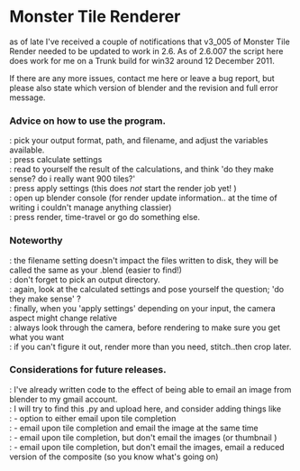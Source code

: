 Monster Tile Renderer
====

as of late I've received a couple of notifications that v3_005 of Monster Tile Render needed to
be updated to work in 2.6. As of 2.6.007 the script here does work for me on a Trunk build for win32 
around 12 December 2011.

If there are any more issues, contact me here or leave a bug report, but please also state which version of blender
and the revision and full error message.  

###  Advice on how to use the program.  
: pick your output format, path, and filename, and adjust the variables available.  
: press calculate settings  
: read to yourself the result of the calculations, and think 'do they make sense? do i really want 900 tiles?'  
: press apply settings  (this does _not_ start the render job yet! )  
: open up blender console (for render update information.. at the time of writing i couldn't manage anything classier)  
: press render, time-travel or go do something else.  

###  Noteworthy  
: the filename setting doesn't impact the files written to disk, they will be called the same as your .blend (easier to find!)  
: don't forget to pick an output directory.  
: again, look at the calculated settings and pose yourself the question; 'do they make sense' ?  
: finally, when you 'apply settings' depending on your input, the camera aspect might change relative  
: always look through the camera, before rendering to make sure you get what you want  
: if you can't figure it out, render more than you need, stitch..then crop later.

###  Considerations for future releases.  
: I've already written code to the effect of being able to email an image from blender to my gmail account.  
: I will try to find this .py and upload here, and consider adding things like  
: - option to either email upon tile completion  
: - email upon tile completion and email the image at the same time  
: - email upon tile completion, but don't email the images  (or thumbnail )  
: - email upon tile completion, but don't email the images, email a reduced version of the composite (so you know what's going on)  